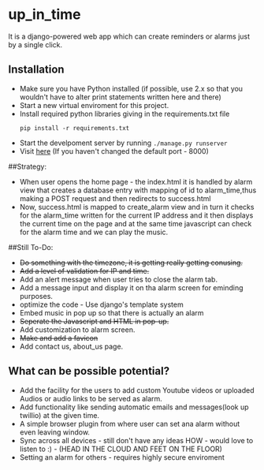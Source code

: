 # up_in_time
It is a django-powered web app which can create reminders or alarms just by a single click.

## Installation
* Make sure you have Python installed (if possible, use 2.x so that you wouldn't have to alter print statements written here and there)
* Start a new virtual enviroment for this project.
* Install required python libraries giving in the requirements.txt file
    ```
    pip install -r requirements.txt
    ```
* Start the develpoment server by running ```./manage.py runserver```
* Visit [here](http://127.0.0.1:8000/alarm/) (If you haven't changed the default port - 8000)

##Strategy:
* When user opens the home page - the index.html it is handled by alarm view that creates a database entry with mapping of id to alarm_time,thus making a POST request and then redirects to success.html
* Now, success.html is mapped to create_alarm view and in turn it checks for the alarm_time written for the current IP address and it then displays the current time on the page and at the same time javascript can check for the alarm time and we can play the music.

##Still To-Do:

* ~~Do something with the timezone, it is getting really getting conusing.~~
* ~~Add a level of validation for IP and time.~~
* Add an alert message when user tries to close the alarm tab.
* Add a message input and display it on tha alarm screen for eminding purposes.
* optimize the code - Use django's template system
* Embed music in pop up so that there is actually an alarm
* ~~Seperate the Javascript and HTML in pop-up.~~
* Add customization to alarm screen.
* ~~Make and add a favicon~~
* Add contact us, about_us page.
	
## What can be possible potential?
* Add the facility for the users to add custom Youtube videos or uploaded Audios or audio links to be served as alarm.
* Add functionality like sending automatic emails and messages(look up twillio) at the given time.
* A simple browser plugin from where user can set ana alarm without even leaving window.
* Sync across all devices - still don't have any ideas HOW - would love to listen to :) - (HEAD IN THE CLOUD AND FEET ON THE FLOOR) 
* Setting an alarm for others - requires highly secure enviroment
